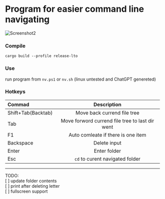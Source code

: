# Program for easier command line navigating

![Screenshot2](https://github.com/JikoUnderscore/navigatecl/assets/59426055/0922ddc6-2c47-4064-af0f-bd5730b5093b)

### Compile

`cargo build --profile release-lto`

### Use

run program from `nv.ps1` or `nv.sh` (linux untested and ChatGPT genereted)

### Hotkeys

| Commad | Description | 
|:-------------|:--------------:|
| Shift+Tab(Backtab)            | Move back currend file tree         |
| Tab                           | Move forword currend file tree to last dir went         |
| F1                            | Auto comleate if there is one item         |
| Backspace                     | Delete input         |
| Enter                         | Enter folder         |
| Esc                           | `cd` to curent navigated folder|


---
TODO:  
[ ] update folder contents  
[ ] print after deleting letter  
[ ] fullscreen support  